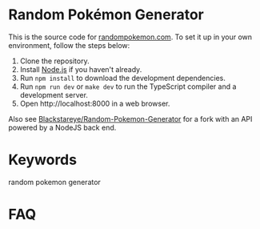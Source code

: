 # Random Pokémon Generator
This is the source code for [randompokemon.com](https://randompokemon.com). To set it up in your own environment, follow the steps below:

1. Clone the repository.
2. Install [Node.js](https://nodejs.org) if you haven't already.
3. Run `npm install` to download the development dependencies.
4. Run `npm run dev` or `make dev` to run the TypeScript compiler and a development server.
5. Open http://localhost:8000 in a web browser.

Also see [Blackstareye/Random-Pokemon-Generator](https://github.com/Blackstareye/Random-Pokemon-Generator) for a fork with an API powered by a NodeJS back end.

# Keywords
random pokemon generator


# FAQ
